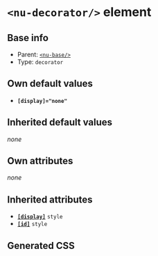 # `<nu-decorator/>` element

## Base info
* Parent: [`<nu-base/>`](./nu-base.md)
* Type: `decorator`


## Own default values
* **`[display]="none"`**

## Inherited default values
*none*


## Own attributes
*none*


## Inherited attributes
* **[`[display]`](../attributes/display.md)** `style`
* **[`[id]`](../attributes/id.md)** `style`

## Generated CSS
```css

```

